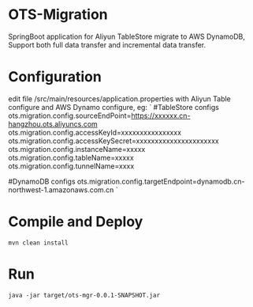 # OTS-Migration
SpringBoot application for Aliyun TableStore migrate to AWS DynamoDB, Support both full data transfer and incremental data transfer.

# Configuration
edit file /src/main/resources/application.properties with Aliyun Table configure and AWS Dynamo configure, eg:
`
#TableStore configs
ots.migration.config.sourceEndPoint=https://xxxxxx.cn-hangzhou.ots.aliyuncs.com
ots.migration.config.accessKeyId=xxxxxxxxxxxxxxxx
ots.migration.config.accessKeySecret=xxxxxxxxxxxxxxxxxxxxxx
ots.migration.config.instanceName=xxxxx
ots.migration.config.tableName=xxxxx
ots.migration.config.tunnelName=xxxx

#DynamoDB configs
ots.migration.config.targetEndpoint=dynamodb.cn-northwest-1.amazonaws.com.cn
`

# Compile and Deploy
`mvn clean install`

# Run
`java -jar target/ots-mgr-0.0.1-SNAPSHOT.jar`
